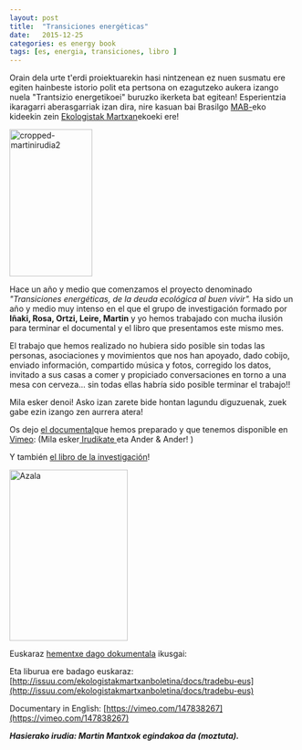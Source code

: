 ```yaml
---
layout: post
title:  "Transiciones energéticas"
date:   2015-12-25
categories: es energy book
tags: [es, energia, transiciones, libro ]
---
```

Orain dela urte t'erdi proiektuarekin hasi nintzenean ez nuen susmatu ere egiten hainbeste istorio polit eta pertsona on ezagutzeko aukera izango nuela "Trantsizio energetikoei" buruzko ikerketa bat egitean! Esperientzia ikaragarri aberasgarriak izan dira, nire kasuan bai Brasilgo <a href="http://mabnacional.org.br/" target="_blank">MAB-</a>eko kideekin zein <a href="http://ekologistakmartxan.org/" target="_blank">Ekologistak Martxan</a>ekoeki ere!

<a href="https://izaroblog.files.wordpress.com/2015/12/cropped-martinirudia2.jpg" rel="attachment wp-att-1692"><img class="alignleft wp-image-1692 " src="https://izaroblog.files.wordpress.com/2015/12/cropped-martinirudia2.jpg?w=169" alt="cropped-martinirudia2" width="145" height="258" /></a>

Hace un año y medio que comenzamos el proyecto denominado <em>"Transiciones energéticas, de la deuda ecológica al buen vivir". </em>Ha sido un año y medio muy intenso en el que el grupo de investigación formado por <strong>Iñaki, Rosa, Ortzi, Leire, Martin</strong> y yo hemos trabajado con mucha ilusión para terminar el documental y el libro que presentamos este mismo mes.

<!--more-->El trabajo que hemos realizado no hubiera sido posible sin todas las personas, asociaciones y movimientos que nos han apoyado, dado cobijo, enviado información, compartido música y fotos, corregido los datos, invitado a sus casas a comer y propiciado conversaciones en torno a una mesa con cerveza... sin todas ellas habría sido posible terminar el trabajo!!
Mila esker denoi! Asko izan zarete bide hontan lagundu diguzuenak, zuek gabe ezin izango zen aurrera atera!

Os dejo [el documental](https://vimeo.com/149865369)que hemos preparado y que tenemos disponible en <a href="https://vimeo.com/149865369" target="_blank">Vimeo</a>:
(Mila esker<a href="https://vimeo.com/irudikate" target="_blank"> Irudikate </a>eta Ander &amp; Ander! )


Y también <a href="http://issuu.com/ekologistakmartxanboletina/docs/tradebu" target="_blank">el libro de la investigación</a>!

<a href="https://izaroblog.files.wordpress.com/2015/12/transicionesenergeticas.pdf" rel="attachment wp-att-1690"><img class="aligncenter wp-image-1690 size-medium" src="https://izaroblog.files.wordpress.com/2015/12/azala.jpg?w=207" alt="Azala" width="207" height="300" /></a>

Euskaraz [hementxe dago dokumentala](https://vimeo.com/147086272) ikusgai:

Eta liburua ere badago euskaraz: [http://issuu.com/ekologistakmartxanboletina/docs/tradebu-eus](http://issuu.com/ekologistakmartxanboletina/docs/tradebu-eus)

Documentary in English: [https://vimeo.com/147838267](https://vimeo.com/147838267)

<em><strong>Hasierako irudia: Martin Mantxok egindakoa da (moztuta).</strong></em>

&nbsp;
